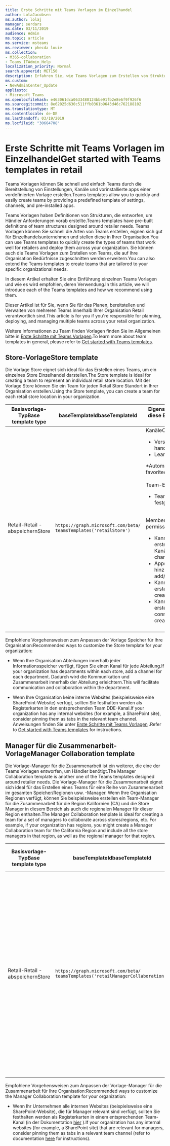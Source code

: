 ```yaml
---
title: Erste Schritte mit Teams Vorlagen im Einzelhandel
author: LolaJacobsen
ms.author: lolaj
manager: serdars
ms.date: 03/11/2019
audience: Admin
ms.topic: article
ms.service: msteams
ms.reviewer: phecda louie
ms.collection:
- M365-collaboration
- Teams_ITAdmin_Help
localization_priority: Normal
search.appverid: MET150
description: Erfahren Sie, wie Teams Vorlagen zum Erstellen von Strukturen, die für Händler Anforderungen entwickelt verwenden.
ms.custom:
- NewAdminCenter_Update
appliesto:
- Microsoft Teams
ms.openlocfilehash: e463061dca0633480124bbe91fb2e8e6f9f926f6
ms.sourcegitcommit: 8e62025d630c511ffb0361b9643d46c762188102
ms.translationtype: MT
ms.contentlocale: de-DE
ms.lasthandoff: 03/19/2019
ms.locfileid: "30664708"
---
```

# <a name="get-started-with-teams-templates-in-retail"></a><span data-ttu-id="c6844-103">Erste Schritte mit Teams Vorlagen im Einzelhandel</span><span class="sxs-lookup"><span data-stu-id="c6844-103">Get started with Teams templates in retail</span></span> 

<span data-ttu-id="c6844-104">Teams Vorlagen können Sie schnell und einfach Teams durch die Bereitstellung von Einstellungen, Kanäle und vorinstallierte apps einer vordefinierten Vorlage erstellen.</span><span class="sxs-lookup"><span data-stu-id="c6844-104">Teams templates allow you to quickly and easily create teams by providing a predefined template of settings, channels, and pre-installed apps.</span></span>

<span data-ttu-id="c6844-105">Teams Vorlagen haben Definitionen von Strukturen, die entworfen, um Händler Anforderungen vorab erstellte.</span><span class="sxs-lookup"><span data-stu-id="c6844-105">Teams templates have pre-built definitions of team structures designed around retailer needs.</span></span> <span data-ttu-id="c6844-106">Teams Vorlagen können Sie schnell die Arten von Teams erstellen, eignen sich gut für Einzelhandelsunternehmen und stellen diese in Ihrer Organisation.</span><span class="sxs-lookup"><span data-stu-id="c6844-106">You can use Teams templates to quickly create the types of teams that work well for retailers and deploy them across your organization.</span></span> <span data-ttu-id="c6844-107">Sie können auch die Teams Vorlagen zum Erstellen von Teams, die auf Ihre Organisation Bedürfnisse zugeschnitten werden erweitern.</span><span class="sxs-lookup"><span data-stu-id="c6844-107">You can also extend the Teams templates to create teams that are tailored to your specific organizational needs.</span></span>

<span data-ttu-id="c6844-108">In diesem Artikel erhalten Sie eine Einführung einzelnen Teams Vorlagen und wie es wird empfohlen, deren Verwendung.</span><span class="sxs-lookup"><span data-stu-id="c6844-108">In this article, we will introduce each of the Teams templates and how we recommend using them.</span></span>

<span data-ttu-id="c6844-109">Dieser Artikel ist für Sie, wenn Sie für das Planen, bereitstellen und Verwalten von mehreren Teams innerhalb Ihrer Organisation Retail verantwortlich sind.</span><span class="sxs-lookup"><span data-stu-id="c6844-109">This article is for you if you're responsible for planning, deploying, and managing multiple teams across your retail organization.</span></span>

<span data-ttu-id="c6844-110">Weitere Informationen zu Team finden Vorlagen finden Sie im Allgemeinen bitte in [Erste Schritte mit Teams Vorlagen](get-started-with-teams-templates.md).</span><span class="sxs-lookup"><span data-stu-id="c6844-110">To learn more about team templates in general, please refer to [Get started with Teams templates](get-started-with-teams-templates.md).</span></span>

## <a name="store-template"></a><span data-ttu-id="c6844-111">Store-Vorlage</span><span class="sxs-lookup"><span data-stu-id="c6844-111">Store template</span></span>

<span data-ttu-id="c6844-112">Die Vorlage Store eignet sich ideal für das Erstellen eines Teams, um ein einzelnes Store Einzelhandel darstellen.</span><span class="sxs-lookup"><span data-stu-id="c6844-112">The Store template is ideal for creating a team to represent an individual retail store location.</span></span> <span data-ttu-id="c6844-113">Mit der Vorlage Store können Sie ein Team für jeden Retail Store Standort in Ihrer Organisation erstellen.</span><span class="sxs-lookup"><span data-stu-id="c6844-113">Using the Store template, you can create a team for each retail store location in your organization.</span></span>

| <span data-ttu-id="c6844-114">Basisvorlage-Typ</span><span class="sxs-lookup"><span data-stu-id="c6844-114">Base template type</span></span> | <span data-ttu-id="c6844-115">baseTemplateId</span><span class="sxs-lookup"><span data-stu-id="c6844-115">baseTemplateId</span></span> | <span data-ttu-id="c6844-116">Eigenschaften, die im Lieferumfang von diese Basisvorlage</span><span class="sxs-lookup"><span data-stu-id="c6844-116">Properties that come with this base template</span></span> |
| ------------------ | -------------- | ----------------------------------------------------- |
| <span data-ttu-id="c6844-117">Retail-</span><span class="sxs-lookup"><span data-stu-id="c6844-117">Retail -</span></span> <br><span data-ttu-id="c6844-118">abspeichern</span><span class="sxs-lookup"><span data-stu-id="c6844-118">Store</span></span> | `https://graph.microsoft.com/beta/`<br>`teamsTemplates('retailStore')`| <span data-ttu-id="c6844-119">Kanäle</span><span class="sxs-lookup"><span data-stu-id="c6844-119">Channels</span></span> <ul><li><span data-ttu-id="c6844-120">Verschiebt die Übergabe\*</span><span class="sxs-lookup"><span data-stu-id="c6844-120">Shifts handoff\*</span></span></li><li><span data-ttu-id="c6844-121">Learning\*</span><span class="sxs-lookup"><span data-stu-id="c6844-121">Learning\*</span></span></li></ul><span data-ttu-id="c6844-122">\*Automatische favorisierte Kanäle</span><span class="sxs-lookup"><span data-stu-id="c6844-122">\*Auto-favorited channels</span></span><br><br><span data-ttu-id="c6844-123">Team-Eigenschaften</span><span class="sxs-lookup"><span data-stu-id="c6844-123">Team properties</span></span> <ul><li><span data-ttu-id="c6844-124">Team Sichtbarkeit auf Public festgelegt</span><span class="sxs-lookup"><span data-stu-id="c6844-124">Team visibility set to Public</span></span></li></ul> <br><span data-ttu-id="c6844-125">Member-Berechtigungen</span><span class="sxs-lookup"><span data-stu-id="c6844-125">Member permissions</span></span> <ul><li><span data-ttu-id="c6844-126">Kann nicht erstellen/aktualisieren/löschen Kanäle</span><span class="sxs-lookup"><span data-stu-id="c6844-126">Cannot create/update/delete channels</span></span> </li><li><span data-ttu-id="c6844-127">Apps können nicht hinzufügen/entfernen werden</span><span class="sxs-lookup"><span data-stu-id="c6844-127">Cannot add/remove apps</span></span> </li><li><span data-ttu-id="c6844-128">Kann nicht Registerkarten erstellen/aktualisieren/entfernen</span><span class="sxs-lookup"><span data-stu-id="c6844-128">Cannot create/update/remove tabs</span></span></li><li><span data-ttu-id="c6844-129">Kann nicht erstellen/aktualisieren/Entfernen von connectors</span><span class="sxs-lookup"><span data-stu-id="c6844-129">Cannot create/update/remove connectors</span></span></li><ul>|
||||

<span data-ttu-id="c6844-130">Empfohlene Vorgehensweisen zum Anpassen der Vorlage Speicher für Ihre Organisation:</span><span class="sxs-lookup"><span data-stu-id="c6844-130">Recommended ways to customize the Store template for your organization:</span></span>

- <span data-ttu-id="c6844-131">Wenn Ihre Organisation Abteilungen innerhalb jeder Informationsspeicher verfügt, fügen Sie einen Kanal für jede Abteilung.</span><span class="sxs-lookup"><span data-stu-id="c6844-131">If your organization has departments within each store, add a channel for each department.</span></span> <span data-ttu-id="c6844-132">Dadurch wird die Kommunikation und Zusammenarbeit innerhalb der Abteilung erleichtern.</span><span class="sxs-lookup"><span data-stu-id="c6844-132">This will facilitate communication and collaboration within the department.</span></span>

- <span data-ttu-id="c6844-133">Wenn Ihre Organisation keine interne Websites (beispielsweise eine SharePoint-Website) verfügt, sollten Sie festhalten werden als Registerkarten in den entsprechenden Team DDE-Kanal.</span><span class="sxs-lookup"><span data-stu-id="c6844-133">If your organization has any internal websites (for example, a SharePoint site), consider pinning them as tabs in the relevant team channel.</span></span> <span data-ttu-id="c6844-134">Anweisungen finden Sie unter [Erste Schritte mit Teams Vorlagen](get-started-with-teams-templates.md) .</span><span class="sxs-lookup"><span data-stu-id="c6844-134">Refer to [Get started with Teams templates](get-started-with-teams-templates.md) for instructions.</span></span>

## <a name="manager-collaboration-template"></a><span data-ttu-id="c6844-135">Manager für die Zusammenarbeit-Vorlage</span><span class="sxs-lookup"><span data-stu-id="c6844-135">Manager Collaboration template</span></span>

<span data-ttu-id="c6844-136">Die Vorlage-Manager für die Zusammenarbeit ist ein weiterer, die eine der Teams Vorlagen entworfen, um Händler benötigt.</span><span class="sxs-lookup"><span data-stu-id="c6844-136">The Manager Collaboration template is another one of the Teams templates designed around retailer needs.</span></span> <span data-ttu-id="c6844-137">Die Vorlage-Manager für die Zusammenarbeit eignet sich ideal für das Erstellen eines Teams für eine Reihe von Zusammenarbeit im gesamten Speicher/Regionen usw. -Manager. Wenn Ihre Organisation Regionen verfügt, können Sie beispielsweise erstellen ein Team-Manager für die Zusammenarbeit für die Region Kalifornien (CA) und die Store Manager in diesem Bereich als auch die regionalen Manager für dieser Region enthalten.</span><span class="sxs-lookup"><span data-stu-id="c6844-137">The Manager Collaboration template is ideal for creating a team for a set of managers to collaborate across stores/regions, etc. For example, if your organization has regions, you might create a Manager Collaboration team for the California Region and include all the store managers in that region, as well as the regional manager for that region.</span></span>

| <span data-ttu-id="c6844-138">Basisvorlage-Typ</span><span class="sxs-lookup"><span data-stu-id="c6844-138">Base template type</span></span> | <span data-ttu-id="c6844-139">baseTemplateId</span><span class="sxs-lookup"><span data-stu-id="c6844-139">baseTemplateId</span></span> | <span data-ttu-id="c6844-140">Eigenschaften, die im Lieferumfang von diese Basisvorlage</span><span class="sxs-lookup"><span data-stu-id="c6844-140">Properties that come with this base template</span></span> |
| ------------------ | -------------- | ----------------------------------------------------- |
| <span data-ttu-id="c6844-141">Retail-</span><span class="sxs-lookup"><span data-stu-id="c6844-141">Retail -</span></span> <br><span data-ttu-id="c6844-142">abspeichern</span><span class="sxs-lookup"><span data-stu-id="c6844-142">Store</span></span> | `https://graph.microsoft.com/beta/`<br>`teamsTemplates('retailManagerCollaboration')`| <span data-ttu-id="c6844-143">Kanäle</span><span class="sxs-lookup"><span data-stu-id="c6844-143">Channels</span></span> <ul><li><span data-ttu-id="c6844-144">Vorgänge\*</span><span class="sxs-lookup"><span data-stu-id="c6844-144">Operations\*</span></span></li><li><span data-ttu-id="c6844-145">Learning\*</span><span class="sxs-lookup"><span data-stu-id="c6844-145">Learning\*</span></span></li></ul><span data-ttu-id="c6844-146">\*Automatische favorisierte Kanäle</span><span class="sxs-lookup"><span data-stu-id="c6844-146">\*Auto-favorited channels</span></span><br><br><span data-ttu-id="c6844-147">Team-Eigenschaften</span><span class="sxs-lookup"><span data-stu-id="c6844-147">Team properties</span></span> <ul><li><span data-ttu-id="c6844-148">Team Visibility auf Private festgelegt</span><span class="sxs-lookup"><span data-stu-id="c6844-148">Team visibility set to Private</span></span></li></ul> <br><span data-ttu-id="c6844-149">Member-Berechtigungen</span><span class="sxs-lookup"><span data-stu-id="c6844-149">Member permissions</span></span> <ul><li><span data-ttu-id="c6844-150">Erstellen/Aktualisieren/löschen Kanäle können</span><span class="sxs-lookup"><span data-stu-id="c6844-150">Can create/update/delete channels</span></span> </li><li><span data-ttu-id="c6844-151">Apps können hinzufügen/entfernen werden</span><span class="sxs-lookup"><span data-stu-id="c6844-151">Can add/remove apps</span></span> </li><li><span data-ttu-id="c6844-152">Erstellen/Aktualisieren/Entfernen Registerkarten können</span><span class="sxs-lookup"><span data-stu-id="c6844-152">Can create/update/remove tabs</span></span></li><li><span data-ttu-id="c6844-153">Erstellen/Aktualisieren/Entfernen Connectors können</span><span class="sxs-lookup"><span data-stu-id="c6844-153">Can create/update/remove connectors</span></span></li><ul>|
||||

<span data-ttu-id="c6844-154">Empfohlene Vorgehensweisen zum Anpassen der Vorlage-Manager für die Zusammenarbeit für Ihre Organisation:</span><span class="sxs-lookup"><span data-stu-id="c6844-154">Recommended ways to customize the Manager Collaboration template for your organization:</span></span>

- <span data-ttu-id="c6844-155">Wenn Ihr Unternehmen alle internen Websites (beispielsweise eine SharePoint-Website), die für Manager relevant sind verfügt, sollten Sie festhalten werden als Registerkarten in einem entsprechenden Team-Kanal (in der Dokumentation [hier](get-started-with-teams-templates.md) ).</span><span class="sxs-lookup"><span data-stu-id="c6844-155">If your organization has any internal websites (for example, a SharePoint site) that are relevant for managers, consider pinning them as tabs in a relevant team channel (refer to documentation [here](get-started-with-teams-templates.md) for instructions).</span></span>
